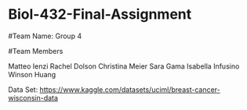 # Biol-432-Final-Assignment

#Team Name: Group 4

#Team Members

Matteo Ienzi
Rachel Dolson
Christina Meier
Sara Gama
Isabella Infusino
Winson Huang

Data Set: https://www.kaggle.com/datasets/uciml/breast-cancer-wisconsin-data